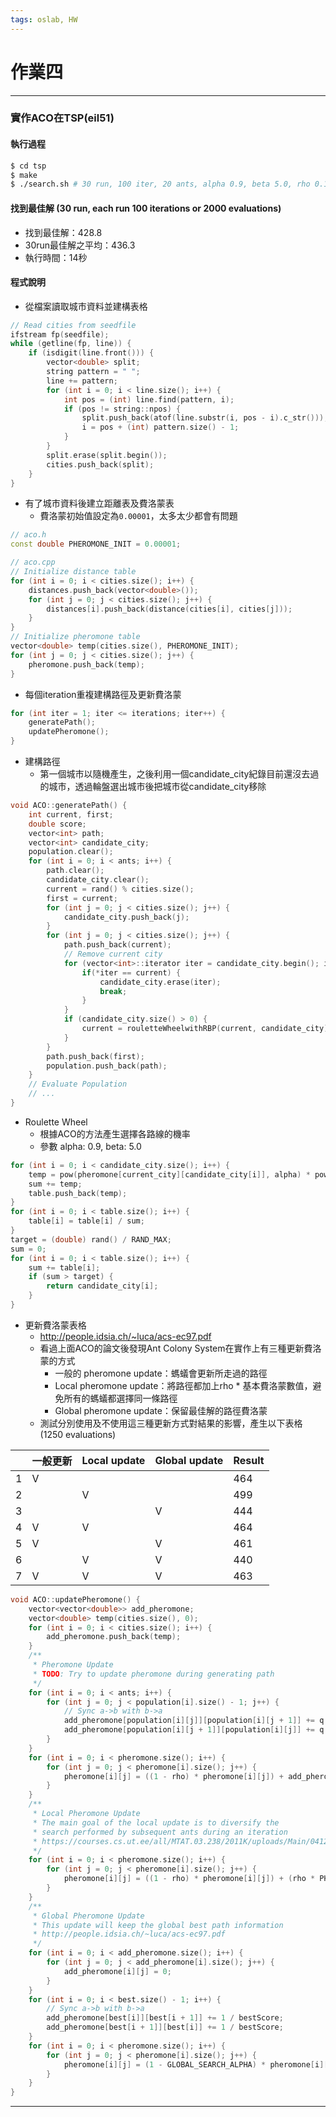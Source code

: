 ```yaml
---
tags: oslab, HW
---
```


# 作業四

---

### 實作ACO在TSP(eil51)

#### 執行過程
```bash
$ cd tsp
$ make
$ ./search.sh # 30 run, 100 iter, 20 ants, alpha 0.9, beta 5.0, rho 0.1, Q 0.9
```

#### 找到最佳解 (30 run, each run 100 iterations or 2000 evaluations)

- 找到最佳解：428.8
- 30run最佳解之平均：436.3
- 執行時間：14秒

#### 程式說明

- 從檔案讀取城市資料並建構表格
```cpp
// Read cities from seedfile
ifstream fp(seedfile);
while (getline(fp, line)) {
    if (isdigit(line.front())) {
        vector<double> split;
        string pattern = " ";
        line += pattern;
        for (int i = 0; i < line.size(); i++) {
            int pos = (int) line.find(pattern, i);
            if (pos != string::npos) {
                split.push_back(atof(line.substr(i, pos - i).c_str()));
                i = pos + (int) pattern.size() - 1;
            }
        }
        split.erase(split.begin());
        cities.push_back(split);
    }
}
```

- 有了城市資料後建立距離表及費洛蒙表
  - 費洛蒙初始值設定為`0.00001`，太多太少都會有問題
```cpp
// aco.h
const double PHEROMONE_INIT = 0.00001;

// aco.cpp
// Initialize distance table
for (int i = 0; i < cities.size(); i++) {
    distances.push_back(vector<double>());
    for (int j = 0; j < cities.size(); j++) {
        distances[i].push_back(distance(cities[i], cities[j]));
    }
}
// Initialize pheromone table
vector<double> temp(cities.size(), PHEROMONE_INIT);
for (int j = 0; j < cities.size(); j++) {
    pheromone.push_back(temp);
}
```

- 每個iteration重複建構路徑及更新費洛蒙
```cpp
for (int iter = 1; iter <= iterations; iter++) {
    generatePath();
    updatePheromone();
}
```

- 建構路徑
  - 第一個城市以隨機產生，之後利用一個candidate_city紀錄目前還沒去過的城市，透過輪盤選出城市後把城市從candidate_city移除
```cpp
void ACO::generatePath() {
    int current, first;
    double score;
    vector<int> path;
    vector<int> candidate_city;
    population.clear();
    for (int i = 0; i < ants; i++) {
        path.clear();
        candidate_city.clear();
        current = rand() % cities.size();
        first = current;
        for (int j = 0; j < cities.size(); j++) {
            candidate_city.push_back(j);
        }
        for (int j = 0; j < cities.size(); j++) {
            path.push_back(current);
            // Remove current city
            for (vector<int>::iterator iter = candidate_city.begin(); iter != candidate_city.end(); iter++) {
                if(*iter == current) {
                    candidate_city.erase(iter);
                    break;
                }
            }
            if (candidate_city.size() > 0) {
                current = rouletteWheelwithRBP(current, candidate_city);
            }
        }
        path.push_back(first);
        population.push_back(path);
    }
    // Evaluate Population
    // ...
}
```

- Roulette Wheel
  - 根據ACO的方法產生選擇各路線的機率
  - 參數 alpha: 0.9, beta: 5.0
```cpp
for (int i = 0; i < candidate_city.size(); i++) {
    temp = pow(pheromone[current_city][candidate_city[i]], alpha) * pow(1 / distances[current_city][candidate_city[i]], beta);
    sum += temp;
    table.push_back(temp);
}
for (int i = 0; i < table.size(); i++) {
    table[i] = table[i] / sum;
}
target = (double) rand() / RAND_MAX;
sum = 0;
for (int i = 0; i < table.size(); i++) {
    sum += table[i];
    if (sum > target) {
        return candidate_city[i];
    }
}
```

- 更新費洛蒙表格
  - http://people.idsia.ch/~luca/acs-ec97.pdf
  - 看過上面ACO的論文後發現Ant Colony System在實作上有三種更新費洛蒙的方式
    - 一般的 pheromone update：螞蟻會更新所走過的路徑
    - Local pheromone update：將路徑都加上rho * 基本費洛蒙數值，避免所有的螞蟻都選擇同一條路徑
    - Global pheromone update：保留最佳解的路徑費洛蒙
  - 測試分別使用及不使用這三種更新方式對結果的影響，產生以下表格(1250 evaluations)

|   | 一般更新 | Local update | Global update | Result |
|---|----------|--------------|---------------|--------|
| 1 |     V    |              |               |   464  |
| 2 |          |       V      |               |   499  |
| 3 |          |              |       V       |   444  |
| 4 |     V    |       V      |               |   464  |
| 5 |     V    |              |       V       |   461  |
| 6 |          |       V      |       V       |   440  |
| 7 |     V    |       V      |       V       |   463  |

```cpp
void ACO::updatePheromone() {
    vector<vector<double>> add_pheromone;
    vector<double> temp(cities.size(), 0);
    for (int i = 0; i < cities.size(); i++) {
        add_pheromone.push_back(temp);
    }
    /**
     * Pheromone Update
     * TODO: Try to update pheromone during generating path
     */
    for (int i = 0; i < ants; i++) {
        for (int j = 0; j < population[i].size() - 1; j++) {
            // Sync a->b with b->a
            add_pheromone[population[i][j]][population[i][j + 1]] += q / fitness_values[i];
            add_pheromone[population[i][j + 1]][population[i][j]] += q / fitness_values[i];
        }
    }
    for (int i = 0; i < pheromone.size(); i++) {
        for (int j = 0; j < pheromone[i].size(); j++) {
            pheromone[i][j] = ((1 - rho) * pheromone[i][j]) + add_pheromone[i][j];
        }
    }
    /**
     * Local Pheromone Update
     * The main goal of the local update is to diversify the
     * search performed by subsequent ants during an iteration
     * https://courses.cs.ut.ee/all/MTAT.03.238/2011K/uploads/Main/04129846.pdf
     */
    for (int i = 0; i < pheromone.size(); i++) {
        for (int j = 0; j < pheromone[i].size(); j++) {
            pheromone[i][j] = ((1 - rho) * pheromone[i][j]) + (rho * PHEROMONE_INIT);
        }
    }
    /**
     * Global Pheromone Update
     * This update will keep the global best path information
     * http://people.idsia.ch/~luca/acs-ec97.pdf
     */
    for (int i = 0; i < add_pheromone.size(); i++) {
        for (int j = 0; j < add_pheromone[i].size(); j++) {
            add_pheromone[i][j] = 0;
        }
    }
    for (int i = 0; i < best.size() - 1; i++) {
        // Sync a->b with b->a
        add_pheromone[best[i]][best[i + 1]] += 1 / bestScore;
        add_pheromone[best[i + 1]][best[i]] += 1 / bestScore;
    }
    for (int i = 0; i < pheromone.size(); i++) {
        for (int j = 0; j < pheromone[i].size(); j++) {
            pheromone[i][j] = (1 - GLOBAL_SEARCH_ALPHA) * pheromone[i][j] + GLOBAL_SEARCH_ALPHA * add_pheromone[i][j];
        }
    }
}
```

---
